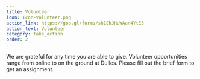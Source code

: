 ```yaml
---
title: Volunteer
icon: Icon-Volunteer.png
action_link: https://goo.gl/forms/sh1EhJHuWAan4YtE3
action_text: Volunteer
category: take_action
order: 2
---
```


We are grateful for any time you are able to give. Volunteer opportunities range from online to on the ground at Dulles. Please fill out the brief form to get an assignment.
